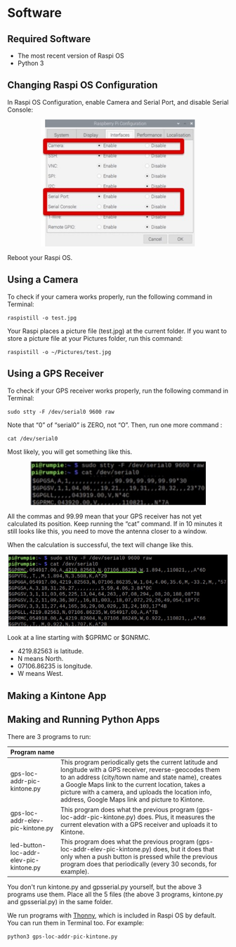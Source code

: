 # Software

## Required Software

- The most recent version of Raspi OS
- Python 3

## Changing Raspi OS Configuration

In Raspi OS Configuration, enable Camera and Serial Port, and disable Serial Console:

<p align="center">
  <img src="../images/raspios.jpg" width="350" />
</p>

Reboot your Raspi OS.

## Using a Camera

To check if your camera works properly, run the following command in Terminal:

```
raspistill -o test.jpg
```

Your Raspi places a picture file (test.jpg) at the current folder. If you want to store a picture file at your Pictures folder, run this command:

```
raspistill -o ~/Pictures/test.jpg
```

## Using a GPS Receiver

To check if your GPS receiver works properly, run the following command in Terminal:

```
sudo stty -F /dev/serial0 9600 raw

```

Note that “0” of “serial0” is ZERO, not “O”. Then, run one more command :

```
cat /dev/serial0
```

Most likely, you will get something like this.

<p align="center">
  <img src="../images/terminal-serial.jpg" width="400" />
</p>

All the commas and 99.99 mean that your GPS receiver has not yet calculated its position. Keep running the “cat” command. If in 10 minutes it still looks like this, you need to move the antenna closer to a window.

When the calculation is successful, the text will change like this.

<p align="center">
  <img src="../images/terminal-serial2.jpg" width="500" />
</p>

Look at a line starting with $GPRMC or $GNRMC.

- 4219.82563 is latitude.
- N means North.
- 07106.86235 is longitude.
- W means West.

## Making a Kintone App

## Making and Running Python Apps

There are 3 programs to run:

| Program name                            |   |
| ---                                     | ---     |
| gps-loc-addr-pic-kintone.py             | This program periodically gets the current latitude and longitude with a GPS receiver, reverse-geocodes them to an address (city/town name and state name), creates a Google Maps link to the current location, takes a picture with a camera, and uploads the location info, address, Google Maps link and picture to Kintone. |
| gps-loc-addr-elev-pic-kintone.py        | This program does what the previous program (gps-loc-addr-pic-kintone.py) does. Plus, it measures the current elevation with a GPS receiver and uploads it to Kintone.  |
| led-button-loc-addr-elev-pic-kintone.py | This program does what the previous program (gps-loc-addr-elev-pic-kintone.py) does, but it does that only when a push button is pressed while the previous program does that periodically (every 30 seconds, for example). |

You don't run kintone.py and gpsserial.py yourself, but the above 3 programs use them. Place all the 5 files (the above 3 programs, kintone.py and gpsserial.py) in the same folder.

We run programs with [Thonny](https://thonny.org/), which is included in Raspi OS by default. You can run them in Terminal too. For example:

```
python3 gps-loc-addr-pic-kintone.py
```
